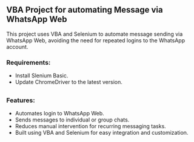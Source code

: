 ## VBA Project for automating Message via WhatsApp Web

This project uses VBA and Selenium to automate message sending via WhatsApp Web, avoiding the need for repeated logins to the WhatsApp account.

### Requirements:
- Install Slenium Basic.
- Update ChromeDriver to the latest version.
 ##
 
### Features:
- Automates login to WhatsApp Web.
- Sends messages to individual or group chats.
- Reduces manual intervention for recurring messaging tasks.
- Built using VBA and Selenium for easy integration and customization.
 ##


